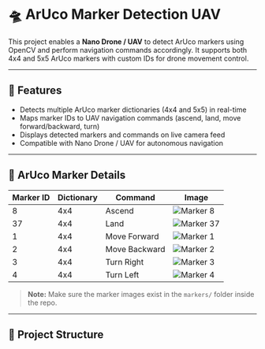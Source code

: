 # 🛸 ArUco Marker Detection UAV

This project enables a **Nano Drone / UAV** to detect ArUco markers using OpenCV and perform navigation commands accordingly. It supports both 4x4 and 5x5 ArUco markers with custom IDs for drone movement control.

---

## 📌 Features

- Detects multiple ArUco marker dictionaries (4x4 and 5x5) in real-time  
- Maps marker IDs to UAV navigation commands (ascend, land, move forward/backward, turn)  
- Displays detected markers and commands on live camera feed  
- Compatible with Nano Drone / UAV for autonomous navigation  

---

## 🧩 ArUco Marker Details

| Marker ID | Dictionary | Command | Image |
|-----------|------------|---------|-------|
| 8         | 4x4        | Ascend  | ![Marker 8](markers/aruco.png) |
| 37        | 4x4        | Land    | ![Marker 37](markers/aruco1.png) |
| 1         | 4x4        | Move Forward | ![Marker 1](markers/aruco2.png) |
| 2         | 4x4        | Move Backward | ![Marker 2](markers/aruco3.png) |
| 3         | 4x4        | Turn Right | ![Marker 3](markers/aruco5.jpeg) |
| 4         | 4x4        | Turn Left | ![Marker 4](markers/aruco4.png) |

> **Note:** Make sure the marker images exist in the `markers/` folder inside the repo.

---

## 📁 Project Structure

